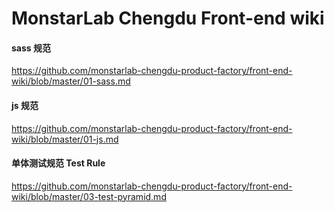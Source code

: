 # MonstarLab Chengdu Front-end wiki


#### sass 规范

https://github.com/monstarlab-chengdu-product-factory/front-end-wiki/blob/master/01-sass.md


#### js 规范

https://github.com/monstarlab-chengdu-product-factory/front-end-wiki/blob/master/01-js.md

#### 单体测试规范 Test Rule

https://github.com/monstarlab-chengdu-product-factory/front-end-wiki/blob/master/03-test-pyramid.md
